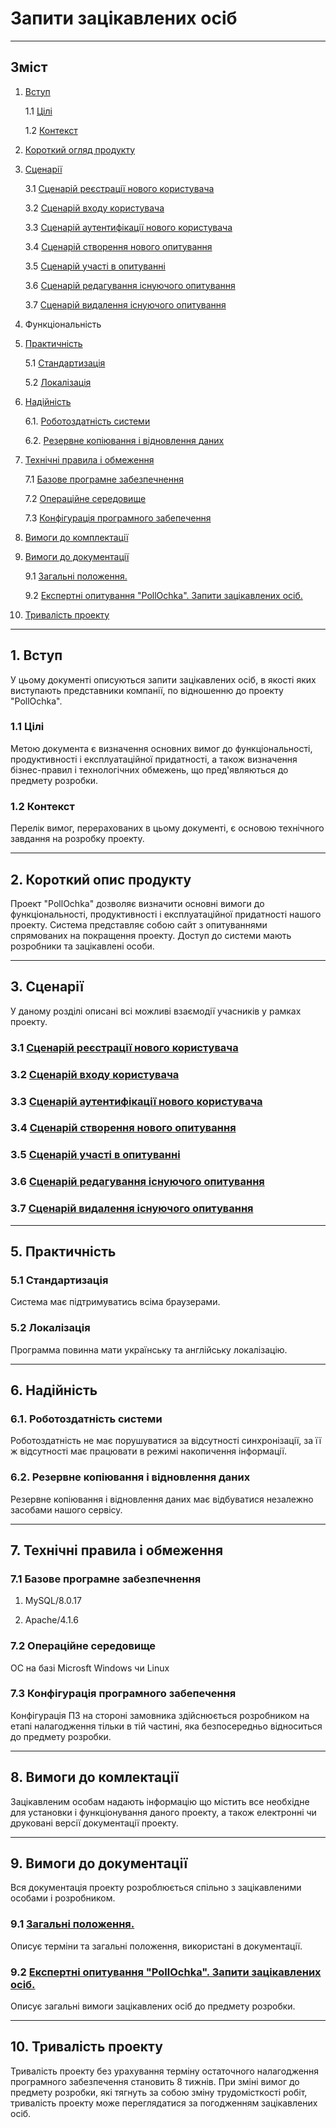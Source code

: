 # Запити зацікавлених осіб
***
## Зміст

1. [Вступ](https://github.com/MkZb/ODB/blob/master/doc/requests.md#1-%D0%B2%D1%81%D1%82%D1%83%D0%BF)

	1.1 [Цілі](https://github.com/MkZb/ODB/blob/master/doc/requests.md#11--%D1%86%D1%96%D0%BB%D1%96)
	
	1.2 [Контекст](https://github.com/MkZb/ODB/blob/master/doc/requests.md#12-%D0%BA%D0%BE%D0%BD%D1%82%D0%B5%D0%BA%D1%81%D1%82)
	
2. [Короткий огляд продукту](https://github.com/MkZb/ODB/blob/master/doc/requests.md#2-%D0%BA%D0%BE%D1%80%D0%BE%D1%82%D0%BA%D0%B8%D0%B9-%D0%BE%D0%BF%D0%B8%D1%81-%D0%BF%D1%80%D0%BE%D0%B4%D1%83%D0%BA%D1%82%D1%83)

3. [Сценарії](https://github.com/MkZb/ODB/blob/master/doc/requests.md#3-%D1%81%D1%86%D0%B5%D0%BD%D0%B0%D1%80%D1%96%D1%97)

	3.1 [Сценарій реєстрації нового користувача](https://github.com/MkZb/ODB/blob/master/doc/requests.md#31-%D1%81%D1%86%D0%B5%D0%BD%D0%B0%D1%80%D1%96%D0%B9-%D1%80%D0%B5%D1%94%D1%81%D1%82%D1%80%D0%B0%D1%86%D1%96%D1%97-%D0%BD%D0%BE%D0%B2%D0%BE%D0%B3%D0%BE-%D0%BA%D0%BE%D1%80%D0%B8%D1%81%D1%82%D1%83%D0%B2%D0%B0%D1%87%D0%B0)
	
	3.2 [Сценарій входу користувача](https://github.com/MkZb/ODB/blob/master/doc/requests.md#33-%D1%81%D1%86%D0%B5%D0%BD%D0%B0%D1%80%D1%96%D0%B9-%D0%B2%D1%85%D0%BE%D0%B4%D1%83-%D0%BA%D0%BE%D1%80%D0%B8%D1%81%D1%82%D1%83%D0%B2%D0%B0%D1%87%D0%B0)
	
	3.3 [Сценарій аутентифікації нового користувача](https://github.com/MkZb/ODB/blob/master/doc/requests.md#32-%D1%81%D1%86%D0%B5%D0%BD%D0%B0%D1%80%D1%96%D0%B9-%D0%B0%D1%83%D1%82%D0%B5%D0%BD%D1%82%D0%B8%D1%84%D1%96%D0%BA%D0%B0%D1%86%D1%96%D1%97-%D0%BD%D0%BE%D0%B2%D0%BE%D0%B3%D0%BE-%D0%BA%D0%BE%D1%80%D0%B8%D1%81%D1%82%D1%83%D0%B2%D0%B0%D1%87%D0%B0)
	
	3.4 [Сценарій створення нового опитування](https://github.com/MkZb/ODB/blob/master/doc/requests.md#34-%D1%81%D1%86%D0%B5%D0%BD%D0%B0%D1%80%D1%96%D0%B9-%D1%81%D1%82%D0%B2%D0%BE%D1%80%D0%B5%D0%BD%D0%BD%D1%8F-%D0%BD%D0%BE%D0%B2%D0%BE%D0%B3%D0%BE-%D0%BE%D0%BF%D0%B8%D1%82%D1%83%D0%B2%D0%B0%D0%BD%D0%BD%D1%8F)
	
	3.5 [Сценарій участі в опитуванні](https://github.com/MkZb/ODB/blob/master/doc/requests.md#35-%D1%81%D1%86%D0%B5%D0%BD%D0%B0%D1%80%D1%96%D0%B9-%D1%83%D1%87%D0%B0%D1%81%D1%82%D1%96-%D0%B2-%D0%BE%D0%BF%D0%B8%D1%82%D1%83%D0%B2%D0%B0%D0%BD%D0%BD%D1%96)
	
	3.6 [Сценарій редагування існуючого опитування](https://github.com/MkZb/ODB/blob/master/doc/requests.md#36-%D1%81%D1%86%D0%B5%D0%BD%D0%B0%D1%80%D1%96%D0%B9-%D1%80%D0%B5%D0%B4%D0%B0%D0%B3%D1%83%D0%B2%D0%B0%D0%BD%D0%BD%D1%8F-%D1%96%D1%81%D0%BD%D1%83%D1%8E%D1%87%D0%BE%D0%B3%D0%BE-%D0%BE%D0%BF%D0%B8%D1%82%D1%83%D0%B2%D0%B0%D0%BD%D0%BD%D1%8F)
	
	3.7 [Сценарій видалення існуючого опитування](https://github.com/MkZb/ODB/blob/master/doc/requests.md#37-%D1%81%D1%86%D0%B5%D0%BD%D0%B0%D1%80%D1%96%D0%B9-%D0%B2%D0%B8%D0%B4%D0%B0%D0%BB%D0%B5%D0%BD%D0%BD%D1%8F-%D1%96%D1%81%D0%BD%D1%83%D1%8E%D1%87%D0%BE%D0%B3%D0%BE-%D0%BE%D0%BF%D0%B8%D1%82%D1%83%D0%B2%D0%B0%D0%BD%D0%BD%D1%8F)
	
4. Функціональність

5. [Практичність](https://github.com/MkZb/ODB/blob/master/doc/requests.md#5-%D0%BF%D1%80%D0%B0%D0%BA%D1%82%D0%B8%D1%87%D0%BD%D1%96%D1%81%D1%82%D1%8C)

	5.1 [Стандартизація](https://github.com/MkZb/ODB/blob/master/doc/requests.md#51-%D1%81%D1%82%D0%B0%D0%BD%D0%B4%D0%B0%D1%80%D1%82%D0%B8%D0%B7%D0%B0%D1%86%D1%96%D1%8F)
	
	5.2 [Локалізація](https://github.com/MkZb/ODB/blob/master/doc/requests.md#52-%D0%BB%D0%BE%D0%BA%D0%B0%D0%BB%D1%96%D0%B7%D0%B0%D1%86%D1%96%D1%8F)
	
6. [Надійність](https://github.com/MkZb/ODB/blob/master/doc/requests.md#6-%D0%BD%D0%B0%D0%B4%D1%96%D0%B9%D0%BD%D1%96%D1%81%D1%82%D1%8C)

	6.1. [Роботоздатність системи](https://github.com/MkZb/ODB/blob/master/doc/requests.md#61-%D1%80%D0%BE%D0%B1%D0%BE%D1%82%D0%BE%D0%B7%D0%B4%D0%B0%D1%82%D0%BD%D1%96%D1%81%D1%82%D1%8C-%D1%81%D0%B8%D1%81%D1%82%D0%B5%D0%BC%D0%B8)
  
	6.2. [Резервне копіювання і відновлення даних](https://github.com/MkZb/ODB/blob/master/doc/requests.md#62-%D1%80%D0%B5%D0%B7%D0%B5%D1%80%D0%B2%D0%BD%D0%B5-%D0%BA%D0%BE%D0%BF%D1%96%D1%8E%D0%B2%D0%B0%D0%BD%D0%BD%D1%8F-%D1%96-%D0%B2%D1%96%D0%B4%D0%BD%D0%BE%D0%B2%D0%BB%D0%B5%D0%BD%D0%BD%D1%8F-%D0%B4%D0%B0%D0%BD%D0%B8%D1%85)
  
7. [Технічні правила і обмеження](https://github.com/MkZb/ODB/blob/master/doc/requests.md#7-%D1%82%D0%B5%D1%85%D0%BD%D1%96%D1%87%D0%BD%D1%96-%D0%BF%D1%80%D0%B0%D0%B2%D0%B8%D0%BB%D0%B0-%D1%96-%D0%BE%D0%B1%D0%BC%D0%B5%D0%B6%D0%B5%D0%BD%D0%BD%D1%8F)

	7.1 [Базове програмне забезпечнення](https://github.com/MkZb/ODB/blob/master/doc/requests.md#71-%D0%B1%D0%B0%D0%B7%D0%BE%D0%B2%D0%B5-%D0%BF%D1%80%D0%BE%D0%B3%D1%80%D0%B0%D0%BC%D0%BD%D0%B5-%D0%B7%D0%B0%D0%B1%D0%B5%D0%B7%D0%BF%D0%B5%D1%87%D0%BD%D0%B5%D0%BD%D0%BD%D1%8F)
	
	7.2 [Операційне середовище](https://github.com/MkZb/ODB/blob/master/doc/requests.md#72-%D0%BE%D0%BF%D0%B5%D1%80%D0%B0%D1%86%D1%96%D0%B9%D0%BD%D0%B5-%D1%81%D0%B5%D1%80%D0%B5%D0%B4%D0%BE%D0%B2%D0%B8%D1%89%D0%B5)
	
	7.3 [Конфігурація програмного забепечення](https://github.com/MkZb/ODB/blob/master/doc/requests.md#73-%D0%BA%D0%BE%D0%BD%D1%84%D1%96%D0%B3%D1%83%D1%80%D0%B0%D1%86%D1%96%D1%8F-%D0%BF%D1%80%D0%BE%D0%B3%D1%80%D0%B0%D0%BC%D0%BD%D0%BE%D0%B3%D0%BE-%D0%B7%D0%B0%D0%B1%D0%B5%D0%BF%D0%B5%D1%87%D0%B5%D0%BD%D0%BD%D1%8F)

8. [Вимоги до комплектації](https://github.com/MkZb/ODB/blob/master/doc/requests.md#8-%D0%B2%D0%B8%D0%BC%D0%BE%D0%B3%D0%B8-%D0%B4%D0%BE-%D0%BA%D0%BE%D0%BC%D0%BB%D0%B5%D0%BA%D1%82%D0%B0%D1%86%D1%96%D1%97)

9. [Вимоги до документації](https://github.com/MkZb/ODB/blob/master/doc/requests.md#9-%D0%B2%D0%B8%D0%BC%D0%BE%D0%B3%D0%B8-%D0%B4%D0%BE-%D0%B4%D0%BE%D0%BA%D1%83%D0%BC%D0%B5%D0%BD%D1%82%D0%B0%D1%86%D1%96%D1%97)

	9.1 [Загальні положення.](https://github.com/MkZb/ODB/blob/master/doc/requests.md#91-%D0%B7%D0%B0%D0%B3%D0%B0%D0%BB%D1%8C%D0%BD%D1%96-%D0%BF%D0%BE%D0%BB%D0%BE%D0%B6%D0%B5%D0%BD%D0%BD%D1%8F)
	
	9.2 [Експертні опитування "PollOchka". Запити зацікавлених осіб.](https://github.com/MkZb/ODB/blob/master/doc/requests.md#92-%D0%B5%D0%BA%D1%81%D0%BF%D0%B5%D1%80%D1%82%D0%BD%D1%96-%D0%BE%D0%BF%D0%B8%D1%82%D1%83%D0%B2%D0%B0%D0%BD%D0%BD%D1%8F-pollochka-%D0%B7%D0%B0%D0%BF%D0%B8%D1%82%D0%B8-%D0%B7%D0%B0%D1%86%D1%96%D0%BA%D0%B0%D0%B2%D0%BB%D0%B5%D0%BD%D0%B8%D1%85-%D0%BE%D1%81%D1%96%D0%B1)

10. [Тривалість проекту](https://github.com/MkZb/ODB/blob/master/doc/requests.md#10-%D1%82%D1%80%D0%B8%D0%B2%D0%B0%D0%BB%D1%96%D1%81%D1%82%D1%8C-%D0%BF%D1%80%D0%BE%D0%B5%D0%BA%D1%82%D1%83)

***
## 1. Вступ

У цьому документі описуються запити зацікавлених осіб, в якості яких виступають представники компанії, по відношенню до проекту "PollOchka".

### 1.1  Цілі

Метою документа є визначення основних вимог до функціональності, продуктивності і експлуатаційної придатності, а також визначення бізнес-правил і технологічних обмежень, що пред'являються до предмету розробки.

### 1.2 Контекст

Перелік вимог, перерахованих в цьому документі, є основою технічного завдання на розробку проекту.

***
## 2. Короткий опис продукту
Проект "PollOchka" дозволяє визначити основні вимоги до функціональності, продуктивності і експлуатаційної придатності нашого проекту. Система представляє собою сайт з опитуваннями спрямованих на покращення проекту. Доступ до системи мають розробники та зацікавлені особи.

***
## 3. Сценарії

У даному розділі описані всі можливі взаємодії учасників у рамках проекту.

### 3.1 [Сценарій реєстрації нового користувача](https://github.com/MkZb/ODB/blob/master/doc/usecases/registration.md)
### 3.2 [Сценарій входу користувача](https://github.com/MkZb/ODB/blob/master/doc/usecases/login.md)
### 3.3 [Сценарій аутентифікації нового користувача](https://github.com/MkZb/ODB/blob/master/doc/usecases/authentification.md)
### 3.4 [Сценарій створення нового опитування](https://github.com/MkZb/ODB/blob/master/doc/usecases/pollcreation.md)
### 3.5 [Сценарій участі в опитуванні](https://github.com/MkZb/ODB/blob/master/doc/usecases/pollanswering.md)
### 3.6 [Сценарій редагування існуючого опитування](https://github.com/MkZb/ODB/blob/master/doc/usecases/pollediting.md)
### 3.7 [Сценарій видалення існуючого опитування](https://github.com/MkZb/ODB/blob/master/doc/usecases/polldeletion.md)

***
## 5. Практичність

### 5.1 Стандартизація

Cистема має підтримуватись всіма браузерами.

### 5.2 Локалізація

Программа повинна мати українську та англійську локалізацію.
***
## 6. Надійність

### 6.1. Роботоздатність системи
Роботоздатність не має порушуватися за відсутності синхронізації, за її ж відсутності має працювати в режимі накопичення інформації.

### 6.2. Резервне копіювання і відновлення даних
Резервне копіювання і відновлення даних має відбуватися незалежно засобами нашого сервісу.

***
## 7. Технічні правила і обмеження

### 7.1 Базове програмне забезпечнення
  1. MySQL/8.0.17

  2. Apache/4.1.6

### 7.2 Операційне середовище

ОС на базі Microsft Windows чи Linux

### 7.3 Конфігурація програмного забепечення

Конфігурація ПЗ на стороні замовника здійснюється розробником на етапі налагодження тільки в тій частині, яка безпосередньо відноситься до предмету розробки.

***
## 8. Вимоги до комлектації

Зацікавленим особам надають інформацію що містить все необхідне для установки і функціонування даного проекту, а також електронні чи друковані версії документації проекту.

***
## 9. Вимоги до документації
Вся документація проекту розроблюється спільно з зацікавленими особами і розробником.

### 9.1 [Загальні положення.](https://github.com/MkZb/ODB/blob/master/doc/documents.md)
Описує терміни та загальні положення, використані в документації.

### 9.2 [Експертні опитування "PollOchka". Запити зацікавлених осіб.](https://github.com/MkZb/ODB/blob/master/doc/requests.md)
Описує загальні вимоги зацікавлених осіб до предмету розробки.

***
## 10. Тривалість проекту

Тривалість проекту без урахування терміну остаточного налагодження програмного забезпечення становить 8 тижнів.
При зміні вимог до предмету розробки, які тягнуть за собою зміну трудомісткості робіт, тривалість проекту може переглядатися за погодженням зацікавлених осіб.
